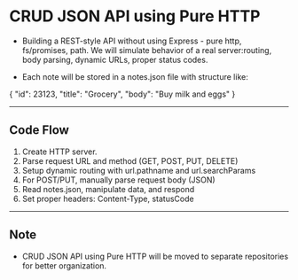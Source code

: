 # CRUD JSON API using Pure HTTP

- Building a REST-style API without using Express - pure http, fs/promises, path. We will simulate behavior of a real server:routing, body parsing, dynamic URLs, proper status codes.

- Each note will be stored in a notes.json file with structure like:

{ 
    "id": 23123,
    "title": "Grocery",
    "body": "Buy milk and eggs"
}

---

## Code Flow

1. Create HTTP server.
2. Parse request URL and method (GET, POST, PUT, DELETE)
3. Setup dynamic routing with url.pathname and url.searchParams
4. For POST/PUT, manually parse request body (JSON)
5. Read notes.json, manipulate data, and respond
6. Set proper headers: Content-Type, statusCode

---

## Note

- CRUD JSON API using Pure HTTP will be moved to separate repositories for better organization.